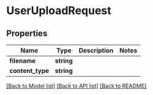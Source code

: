 # UserUploadRequest

## Properties
Name | Type | Description | Notes
------------ | ------------- | ------------- | -------------
**filename** | **string** |  | 
**content_type** | **string** |  | 

[[Back to Model list]](../README.md#documentation-for-models) [[Back to API list]](../README.md#documentation-for-api-endpoints) [[Back to README]](../README.md)


